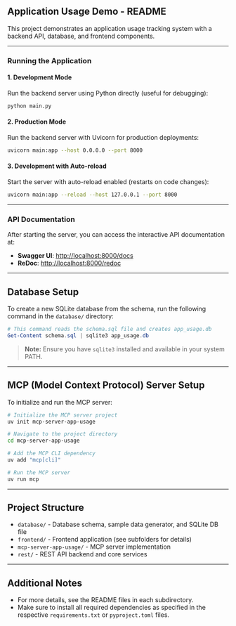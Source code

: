 
## Application Usage Demo - README

This project demonstrates an application usage tracking system with a backend API, database, and frontend components.

---

### Running the Application

#### 1. Development Mode
Run the backend server using Python directly (useful for debugging):
```bash
python main.py
```

#### 2. Production Mode
Run the backend server with Uvicorn for production deployments:
```bash
uvicorn main:app --host 0.0.0.0 --port 8000
```

#### 3. Development with Auto-reload
Start the server with auto-reload enabled (restarts on code changes):
```bash
uvicorn main:app --reload --host 127.0.0.1 --port 8000
```

---

### API Documentation
After starting the server, you can access the interactive API documentation at:
- **Swagger UI**: [http://localhost:8000/docs](http://localhost:8000/docs)
- **ReDoc**: [http://localhost:8000/redoc](http://localhost:8000/redoc)

---

## Database Setup

To create a new SQLite database from the schema, run the following command in the `database/` directory:
```powershell
# This command reads the schema.sql file and creates app_usage.db
Get-Content schema.sql | sqlite3 app_usage.db
```
> **Note:** Ensure you have `sqlite3` installed and available in your system PATH.

---

## MCP (Model Context Protocol) Server Setup

To initialize and run the MCP server:
```bash
# Initialize the MCP server project
uv init mcp-server-app-usage

# Navigate to the project directory
cd mcp-server-app-usage

# Add the MCP CLI dependency
uv add "mcp[cli]"

# Run the MCP server
uv run mcp
```

---

## Project Structure

- `database/` - Database schema, sample data generator, and SQLite DB file
- `frontend/` - Frontend application (see subfolders for details)
- `mcp-server-app-usage/` - MCP server implementation
- `rest/` - REST API backend and core services

---

## Additional Notes

- For more details, see the README files in each subdirectory.
- Make sure to install all required dependencies as specified in the respective `requirements.txt` or `pyproject.toml` files.